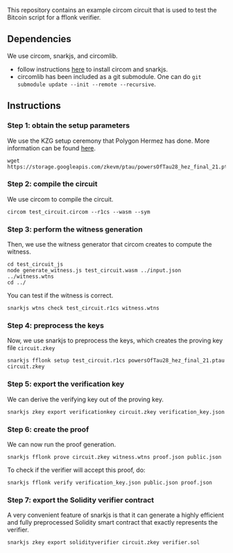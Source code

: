 This repository contains an example circom circuit that is used to test the Bitcoin script for a fflonk verifier.

## Dependencies

We use circom, snarkjs, and circomlib. 
- follow instructions [here](https://docs.circom.io/getting-started/installation/#installing-snarkjs) to install circom and snarkjs.
- circomlib has been included as a git submodule. One can do `git submodule update --init --remote --recursive`.

## Instructions

### Step 1: obtain the setup parameters

We use the KZG setup ceremony that Polygon Hermez has done. More information can be found [here](https://github.com/iden3/snarkjs).

```console
wget https://storage.googleapis.com/zkevm/ptau/powersOfTau28_hez_final_21.ptau
```

### Step 2: compile the circuit

We use circom to compile the circuit.

```console
circom test_circuit.circom --r1cs --wasm --sym
```

### Step 3: perform the witness generation

Then, we use the witness generator that circom creates to compute the witness.

```console
cd test_circuit_js
node generate_witness.js test_circuit.wasm ../input.json ../witness.wtns
cd ../
```

You can test if the witness is correct.
```console
snarkjs wtns check test_circuit.r1cs witness.wtns
```

### Step 4: preprocess the keys

Now, we use snarkjs to preprocess the keys, which creates the proving key file `circuit.zkey`

```console
snarkjs fflonk setup test_circuit.r1cs powersOfTau28_hez_final_21.ptau circuit.zkey
```

### Step 5: export the verification key

We can derive the verifying key out of the proving key.

```console
snarkjs zkey export verificationkey circuit.zkey verification_key.json
```

### Step 6: create the proof

We can now run the proof generation.

```console
snarkjs fflonk prove circuit.zkey witness.wtns proof.json public.json
```

To check if the verifier will accept this proof, do:

```console
snarkjs fflonk verify verification_key.json public.json proof.json
```

### Step 7: export the Solidity verifier contract

A very convenient feature of snarkjs is that it can generate a highly efficient and fully preprocessed Solidity smart contract that exactly represents the verifier. 

```console
snarkjs zkey export solidityverifier circuit.zkey verifier.sol
```
